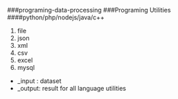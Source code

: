 ###programing-data-processing
###Programing Utilities
####python/php/nodejs/java/c++ 

1. file
2. json
3. xml
4. csv
5. excel
6. mysql

- _input : dataset
- _output: result for all language utilities 
